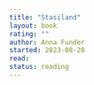 ```yaml
---
title: "Stasiland"
layout: book
rating: ""
author: Anna Funder
started: 2023-08-20
read:
status: reading
---
```

